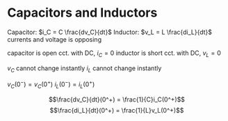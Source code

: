 # Capacitors and Inductors
Capacitor: $i_C = C \frac{dv_C}{dt}$
Inductor: $v_L = L \frac{di_L}{dt}$
currents and voltage is opposing

capacitor is open cct. with DC, $i_C = 0$
inductor is short cct. with DC, $v_L = 0$

$v_C$ cannot change instantly
$i_L$ cannot change instantly

$v_C(0^-) = v_C(0^+)$
$i_L(0^-) = i_L(0^+)$

$$\frac{dv_C}{dt}(0^+) = \frac{1}{C}i_C(0^+)$$
$$\frac{di_L}{dt}(0^+) = \frac{1}{L}v_L(0^+)$$